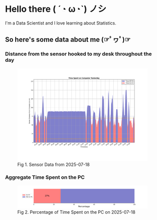 
# Hello there ( ´◔ ω◔`) ノシ

I'm a Data Scientist and I love learning about Statistics.

## So here's some data about me (☞ﾟヮﾟ)☞


### Distance from the sensor hooked to my desk throughout the day
<figure>
  <picture>
    <source media="(prefers-color-scheme: dark)" srcset="Pi/readme/graphs/lineplot/dark-plot-2025-07-18.png">
    <source media="(prefers-color-scheme: light)" srcset="Pi/readme/graphs/lineplot/light-plot-2025-07-18.png">
    <img alt="Shows a black logo in light color mode and a white one in dark color mode." src="Pi/readme/graphs/lineplot/light-plot-2025-07-18.png">
  </picture>
  <figcaption>Fig 1. Sensor Data from 2025-07-18</figcaption>
</figure>



### Aggregate Time Spent on the PC
<figure>
  <picture>
    <source media="(prefers-color-scheme: dark)" srcset="Pi/readme/graphs/barplot/dark-plot-2025-07-18.png">
    <source media="(prefers-color-scheme: light)" srcset="Pi/readme/graphs/barplot/light-plot-2025-07-18.png">
    <img alt="Shows a black logo in light color mode and a white one in dark color mode." src="Pi/readme/graphs/barplot/light-plot-2025-07-18.png">
  </picture>
  <figcaption>Fig 2. Percentage of Time Spent on the PC on 2025-07-18</figcaption>
</figure>
